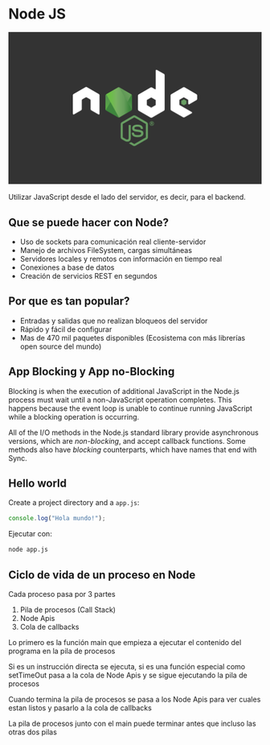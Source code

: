 # Node JS

![]('/img/../../../../static/img/node.png)

Utilizar JavaScript desde el lado del servidor, es decir, para el backend.

## Que se puede hacer con Node?

- Uso de sockets para comunicación real cliente-servidor
- Manejo de archivos FileSystem, cargas simultáneas
- Servidores locales y remotos con información en tiempo real
- Conexiones a base de datos
- Creación de servicios REST en segundos

## Por que es tan popular?

- Entradas y salidas que no realizan bloqueos del servidor
- Rápido y fácil de configurar
- Mas de 470 mil paquetes disponibles (Ecosistema con más librerías open source del mundo)


## App Blocking y App no-Blocking

Blocking is when the execution of additional JavaScript in the Node.js process must wait until a non-JavaScript operation completes. This happens because the event loop is unable to continue running JavaScript while a blocking operation is occurring.

All of the I/O methods in the Node.js standard library provide asynchronous versions, which are *non-blocking*, and accept callback functions. Some methods also have *blocking* counterparts, which have names that end with Sync.

## Hello world

Create a project directory and a `app.js`:

```js
console.log("Hola mundo!");
```

Ejecutar con:

```bash
node app.js
```

## Ciclo de vida de un proceso en Node

Cada proceso pasa por 3 partes

1. Pila de procesos (Call Stack)
2. Node Apis
3. Cola de callbacks

Lo primero es la función main que empieza a ejecutar el contenido del programa en la pila de procesos

Si es un instrucción directa se ejecuta, si es una función especial como setTimeOut pasa a la cola de Node Apis y se sigue ejecutando la pila de procesos

Cuando termina la pila de procesos se pasa a los Node Apis para ver cuales estan listos y pasarlo a la cola de callbacks

La pila de procesos junto con el main puede terminar antes que incluso las otras dos pilas